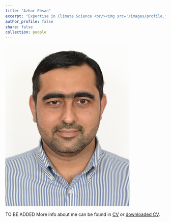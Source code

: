```yaml
---
title: "Azhar Ehsan"
excerpt: "Expertise in Climate Science <br/><img src='/images/profile.jpg' style='height: 10%; width: 10%; object-fit: contain' alt='Avatar' class='avatar'/>"
author_profile: false
share: false
collection: people
---
```


<img src="/images/DSC_7644.jpg" alt="Avatar" class="avatar"/>

TO BE ADDED
More info about me can be found in [CV](https://Azhar-Ehsan.github.io/cv/) or [downloaded CV](http://Azhar-Ehsan.github.io/files/BOHAR_SINGH_CV.pdf).